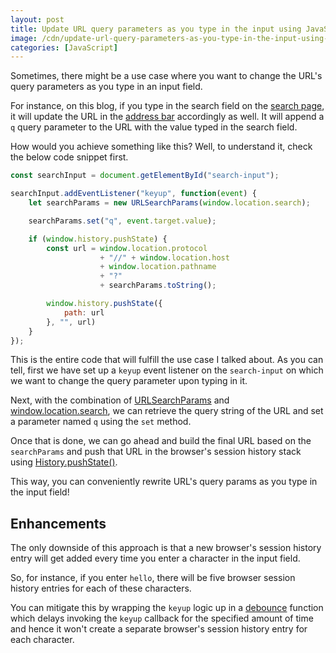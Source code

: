 ```yaml
---
layout: post
title: Update URL query parameters as you type in the input using JavaScript
image: /cdn/update-url-query-parameters-as-you-type-in-the-input-using-javascript.png
categories: [JavaScript]
---
```


Sometimes, there might be a use case where you want to change the URL's query parameters as you type in an input field.

For instance, on this blog, if you type in the search field on the [search page](https://www.amitmerchant.com/search), it will update the URL in the [address bar](https://en.wikipedia.org/wiki/Address_bar) accordingly as well. It will append a `q` query parameter to the URL with the value typed in the search field.

How would you achieve something like this? Well, to understand it, check the below code snippet first.

```js
const searchInput = document.getElementById("search-input");

searchInput.addEventListener("keyup", function(event) {
    let searchParams = new URLSearchParams(window.location.search);

    searchParams.set("q", event.target.value);

    if (window.history.pushState) {
        const url = window.location.protocol 
                    + "//" + window.location.host 
                    + window.location.pathname 
                    + "?" 
                    + searchParams.toString();

        window.history.pushState({
            path: url
        }, "", url)
    }
});
```

This is the entire code that will fulfill the use case I talked about. As you can tell, first we have set up a `keyup` event listener on the `search-input` on which we want to change the query parameter upon typing in it.

Next, with the combination of [URLSearchParams](https://developer.mozilla.org/en-US/docs/Web/API/URLSearchParams/URLSearchParams) and [window.location.search](https://developer.mozilla.org/en-US/docs/Web/API/Location/search), we can retrieve the query string of the URL and set a parameter named `q` using the `set` method.

Once that is done, we can go ahead and build the final URL based on the `searchParams` and push that URL in the browser's session history stack using [History.pushState()](https://developer.mozilla.org/en-US/docs/Web/API/History/pushState).

This way, you can conveniently rewrite URL's query params as you type in the input field!

## Enhancements

The only downside of this approach is that a new browser's session history entry will get added every time you enter a character in the input field.

So, for instance, if you enter `hello`, there will be five browser session history entries for each of these characters.

You can mitigate this by wrapping the `keyup` logic up in a [debounce](https://lodash.com/docs/#debounce) function which delays invoking the `keyup` callback for the specified amount of time and hence it won't create a separate browser's session history entry for each character.